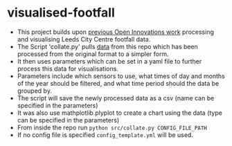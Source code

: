 # visualised-footfall

- This project builds upon [previous Open Innovations work](https://github.com/open-innovations/traffic-growth) processing and visualising Leeds City Centre footfall data.
- The Script 'collate.py' pulls [data](https://github.com/open-innovations/traffic-growth/tree/main/data/leeds) from this repo which has been processed from the original format to a simpler form. 
- It then uses parameters which can be set in a yaml file to further process this data for visualisations.
- Parameters include which sensors to use, what times of day and months of the year should be filtered, and what time period should the data be grouped by.
- The script will save the newly processed data as a csv (name can be specified in the  parameters)
- It was also use mathplotlib.plyplot to create a chart using the data (type can be specified in the  parameters)
- From inside the repo run `python src/collate.py CONFIG_FILE_PATH`
- If no config file is specified `config_template.yml` will be used.